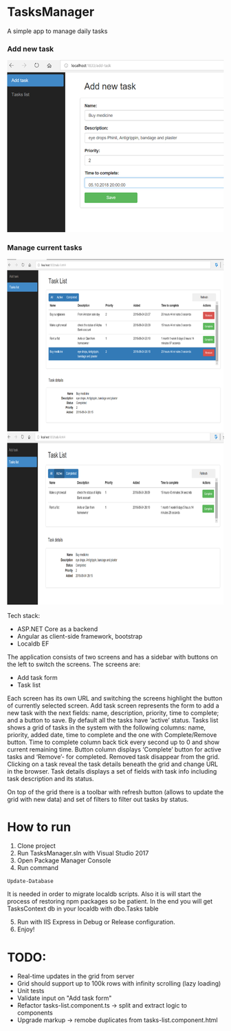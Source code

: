 # TasksManager
A simple app to manage daily tasks

### Add new task

<img src="/pics/add-new-task.PNG" height="400" />

### Manage current tasks

<img src="/pics/task-list-all.PNG" width="800" height="400" />
<img src="/pics/task-list-active.PNG" width="800" height="400" />

Tech stack:
- ASP.NET Core as a backend
- Angular as client-side framework, bootstrap
- Localdb EF

The application consists of two screens and has a sidebar with buttons on the left to switch the screens. The screens are:
- Add task form
- Task list

Each screen has its own URL and switching the screens highlight the button of currently selected screen.
Add task screen represents the form to add a new task with the next fields: name, description, priority, time to complete; and a button to save. By default all the tasks have ‘active’ status.
Tasks list shows a grid of tasks in the system with the following columns: name, priority, added date, time to complete and the one with Complete/Remove button. Time to complete column back tick every second up to 0 and show current remaining time. Button column displays ‘Complete’ button for active tasks and ‘Remove’- for completed. Removed task disappear from the grid. Clicking on a task reveal the task details beneath the grid and change URL in the browser. Task details displays a set of fields with task info including task description and its status.

On top of the grid there is a toolbar with refresh button (allows to update the grid with new data) and set of filters to filter out tasks by status.

# How to run
1. Clone project
2. Run TasksManager.sln with Visual Studio 2017
3. Open Package Manager Console
4. Run command
```
Update-Database
```
It is needed in order to migrate localdb scripts. Also it is will start the process of restoring npm packages so be patient.
In the end you will get TasksContext db in your localdb with dbo.Tasks table

5. Run with IIS Express in Debug or Release configuration.
6. Enjoy!

# TODO:
- Real-time updates in the grid from server
- Grid should support up to 100k rows with infinity scrolling (lazy loading)
- Unit tests
- Validate input on "Add task form"
- Refactor tasks-list.component.ts -> split and extract logic to components
- Upgrade markup -> remobe duplicates from tasks-list.component.html
